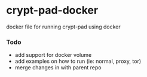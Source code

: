 # crypt-pad-docker
docker file for running crypt-pad using docker

### Todo
- add support for docker volume
- add examples on how to run (ie: normal, proxy, tor)
- merge changes in with parent repo
